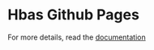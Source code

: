 Hbas Github Pages
=========================

For more details, read the [documentation](https://pages.github.com/)

